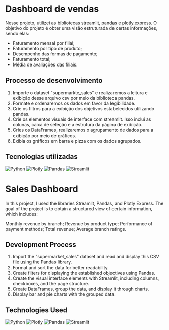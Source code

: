 # Dashboard de vendas
Nesse projeto, utilizei as bibliotecas streamlit, pandas e plotly.express.
O objetivo do projeto é obter uma visão estruturada de certas informações, sendo elas:
- Faturamento mensal por filial;
- Faturamento por tipo de produto;
- Desempenho das formas de pagamento;
- Faturamento total;
- Média de avaliações das filiais.

## Processo de desenvolvimento
1. Importe o dataset "supermarkte_sales" e realizaremos a leitura e exibição desse arquivo csv por meio da biblioteca pandas.
2. Formate e ordenaremos os dados em favor da legibilidade.
3. Crie os filtros para a exibição dos objetivos estabelecidos utilizando pandas.
4. Crie os elementos visuais de interface com streamlit. Isso inclui as colunas, caixa de seleção e a estrutura da página de exibição.
5. Cries os DataFrames, realizaremos o agrupamento de dados para a exibição por meio de gráficos.
6. Exibia os gráficos em barra e pizza com os dados agrupados.

## Tecnologias utilizadas
![Python](https://img.shields.io/badge/python-3670A0?style=for-the-badge&logo=python&logoColor=ffdd54) ![Plotly](https://img.shields.io/badge/Plotly%20-%20white?style=for-the-badge&logo=Plotly&labelColor=black&color=white) ![Pandas](https://img.shields.io/badge/pandas-%23150458.svg?style=for-the-badge&logo=pandas&logoColor=white) ![Streamlit](https://img.shields.io/badge/Streamlit%20-%20white%20?style=for-the-badge&logo=Streamlit&color=white)

# Sales Dashboard
In this project, I used the libraries Streamlit, Pandas, and Plotly Express.
The goal of the project is to obtain a structured view of certain information, which includes:

Monthly revenue by branch;
Revenue by product type;
Performance of payment methods;
Total revenue;
Average branch ratings.

## Development Process
1. Import the "supermarket_sales" dataset and read and display this CSV file using the Pandas library.
2. Format and sort the data for better readability.
3. Create filters for displaying the established objectives using Pandas.
4. Create the visual interface elements with Streamlit, including columns, checkboxes, and the page structure.
5. Create DataFrames, group the data, and display it through charts.
6. Display bar and pie charts with the grouped data.

## Technologies Used
![Python](https://img.shields.io/badge/python-3670A0?style=for-the-badge&logo=python&logoColor=ffdd54) ![Plotly](https://img.shields.io/badge/Plotly%20-%20white?style=for-the-badge&logo=Plotly&labelColor=black&color=white) ![Pandas](https://img.shields.io/badge/pandas-%23150458.svg?style=for-the-badge&logo=pandas&logoColor=white) ![Streamlit](https://img.shields.io/badge/Streamlit%20-%20white%20?style=for-the-badge&logo=Streamlit&color=white)

